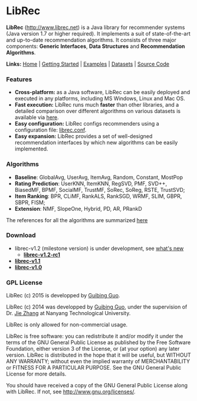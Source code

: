 LibRec
======

**LibRec** (http://www.librec.net) is a Java library for recommender systems (Java version 1.7 or higher required). It implements a suit of state-of-the-art and up-to-date recommendation algorithms. It consists of three major components: **Generic Interfaces**, **Data Structures** and **Recommendation Algorithms**. 

**Links:** [Home](http://www.librec.net) | [Getting Started](http://www.librec.net/tutorial.html) | [Examples](http://librec.net/example.html) |  [Datasets](http://www.librec.net/datasets.html) | [Source Code](https://github.com/guoguibing/librec) 


### Features

* **Cross-platform:** as a Java software, LibRec can be easily deployed and executed in any platforms, including MS Windows, Linux and Mac OS.
* **Fast execution:** LibRec runs much **faster** than other libraries, and a detailed comparison over different algorithms on various datasets is available via [here](http://www.librec.net/example.html).
* **Easy configuration:** LibRec configs recommenders using a configuration file: [librec.conf](http://www.librec.net/tutorial.html#config). 
* **Easy expansion:** LibRec provides a set of well-designed recommendation interfaces by which new algorithms can be easily implemented.

### Algorithms

* **Baseline**: GlobalAvg, UserAvg, ItemAvg, Random, Constant, MostPop
* **Rating Prediction**: UserKNN, ItemKNN, RegSVD, PMF, SVD++, BiasedMF, BPMF, SocialMF, TrustMF, SoRec, SoReg, RSTE, TrustSVD;
* **Item Ranking**: BPR, CLiMF, RankALS, RankSGD, WRMF, SLIM, GBPR, SBPR, FISM; 
* **Extension**: NMF, SlopeOne, Hybrid, PD, AR, PRankD

The references for all the algorithms are summarized [here](http://www.librec.net/tutorial.html#algos)

### Download
* librec-v1.2 (milestone version) is under development, see [what's new](CHANGES.md)
  * **[librec-v1.2-rc1](http://www.librec.net/release/librec-v1.2-rc1.zip)**
* **[librec-v1.1](http://www.librec.net/release/librec-v1.1.zip)**
* **[librec-v1.0](http://www.librec.net/release/librec-v1.0.zip)**

### GPL License

LibRec (c) 2015 is developped by [Guibing Guo](http://www.luckymoon.me/). 

LibRec (c) 2014 was developped by [Guibing Guo](http://www.luckymoon.me/), under the supervision of Dr. [Jie Zhang](http://www.ntu.edu.sg/home/zhangj/) at Nanyang Technological University. 

LibRec is only allowed for non-commercial usage. 

LibRec is free software: you can redistribute it and/or modify it under the terms of the GNU General Public License as published by the Free Software Foundation, either version 3 of the License, or (at your option) any later version. LibRec is distributed in the hope that it will be useful, but WITHOUT ANY WARRANTY; without even the implied warranty of MERCHANTABILITY or FITNESS FOR A PARTICULAR PURPOSE. See the GNU General Public License for more details. 

You should have received a copy of the GNU General Public License along with LibRec. If not, see http://www.gnu.org/licenses/.
